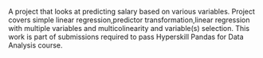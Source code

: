 A project that looks at predicting salary based on various variables.
Project covers simple linear regression,predictor transformation,linear regression with multiple variables and multicolinearity and variable(s) selection.
This work is part of submissions required to pass Hyperskill Pandas for Data Analysis course.
